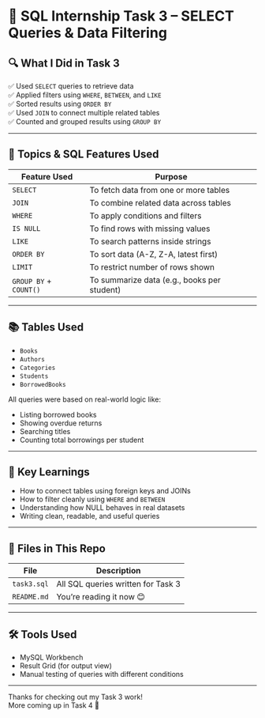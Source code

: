 # 📘 SQL Internship Task 3 – SELECT Queries & Data Filtering


## 🔍 What I Did in Task 3

✅ Used `SELECT` queries to retrieve data  
✅ Applied filters using `WHERE`, `BETWEEN`, and `LIKE`  
✅ Sorted results using `ORDER BY`  
✅ Used `JOIN` to connect multiple related tables  
✅ Counted and grouped results using `GROUP BY`

---

## 🧾 Topics & SQL Features Used

| Feature Used     | Purpose                                 |
|------------------|------------------------------------------|
| `SELECT`         | To fetch data from one or more tables    |
| `JOIN`           | To combine related data across tables    |
| `WHERE`          | To apply conditions and filters          |
| `IS NULL`        | To find rows with missing values         |
| `LIKE`           | To search patterns inside strings        |
| `ORDER BY`       | To sort data (A-Z, Z-A, latest first)    |
| `LIMIT`          | To restrict number of rows shown         |
| `GROUP BY` + `COUNT()` | To summarize data (e.g., books per student) |

---

## 📚 Tables Used

- `Books`
- `Authors`
- `Categories`
- `Students`
- `BorrowedBooks`

All queries were based on real-world logic like:
- Listing borrowed books
- Showing overdue returns
- Searching titles
- Counting total borrowings per student

---

## 🧠 Key Learnings

- How to connect tables using foreign keys and JOINs  
- How to filter cleanly using `WHERE` and `BETWEEN`  
- Understanding how NULL behaves in real datasets  
- Writing clean, readable, and useful queries

---

## 📂 Files in This Repo

| File        | Description                         |
|-------------|-------------------------------------|
| `task3.sql` | All SQL queries written for Task 3  |
| `README.md` | You’re reading it now 😊            |

---

## 🛠 Tools Used

- MySQL Workbench
- Result Grid (for output view)
- Manual testing of queries with different conditions

---

Thanks for checking out my Task 3 work!  
More coming up in Task 4 🚀
